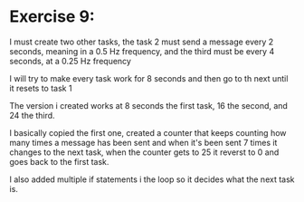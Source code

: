 # Exercise 9:

I must create two other tasks, the task 2 must send a message every 2 seconds, meaning in a 0.5 Hz frequency, and the third must be every 4 seconds, at a 0.25 Hz frequency

I will try to make every task work for 8 seconds and then go to th next until it resets to task 1

The version i created works at 8 seconds the first task, 16 the second, and 24 the third.

I basically copied the first one, created a counter that keeps counting how many times a message has been sent and when it's been sent 7 times it changes to the next task, when the counter gets to 25 it reverst to 0 and goes back to the first task.

I also added multiple if statements i the loop so it decides what the next task is.

